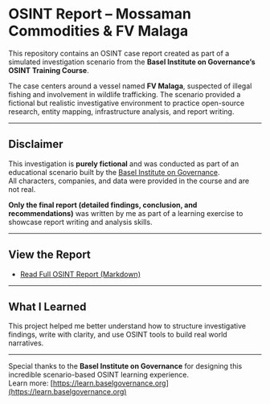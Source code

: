 # OSINT Report – Mossaman Commodities & FV Malaga 

This repository contains an OSINT case report created as part of a simulated investigation scenario from the **Basel Institute on Governance’s OSINT Training Course**.

The case centers around a vessel named **FV Malaga**, suspected of illegal fishing and involvement in wildlife trafficking. The scenario provided a fictional but realistic investigative environment to practice open-source research, entity mapping, infrastructure analysis, and report writing.

---

## Disclaimer

This investigation is **purely fictional** and was conducted as part of an educational scenario built by the [Basel Institute on Governance](https://learn.baselgovernance.org).  
All characters, companies, and data were provided in the course and are not real.

**Only the final report (detailed findings, conclusion, and recommendations)** was written by me as part of a learning exercise to showcase report writing and analysis skills.

---

## View the Report

- [Read Full OSINT Report (Markdown)](./2_My_Report.md)


---

## What I Learned
  
This project helped me better understand how to structure investigative findings, write with clarity, and use OSINT tools to build real world narratives.

---

Special thanks to the **Basel Institute on Governance** for designing this incredible scenario-based OSINT learning experience.  
Learn more: [https://learn.baselgovernance.org](https://learn.baselgovernance.org)



